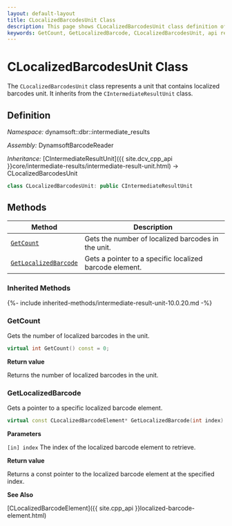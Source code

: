 ```yaml
---
layout: default-layout
title: CLocalizedBarcodesUnit Class
description: This page shows CLocalizedBarcodesUnit class definition of Dynamsoft Barcode Reader SDK C++ Edition.
keywords: GetCount, GetLocalizedBarcode, CLocalizedBarcodesUnit, api reference
---
```

# CLocalizedBarcodesUnit Class

The `CLocalizedBarcodesUnit` class represents a unit that contains localized barcodes unit. It inherits from the `CIntermediateResultUnit` class.

## Definition

*Namespace:* dynamsoft::dbr::intermediate_results

*Assembly:* DynamsoftBarcodeReader

*Inheritance:* [CIntermediateResultUnit]({{ site.dcv_cpp_api }}core/intermediate-results/intermediate-result-unit.html) -> CLocalizedBarcodesUnit

```cpp
class CLocalizedBarcodesUnit: public CIntermediateResultUnit
```

## Methods

| Method                            | Description |
|-----------------------------------|-------------|
| [`GetCount`](#getcount)           | Gets the number of localized barcodes in the unit.|
| [`GetLocalizedBarcode`](#getlocalizedbarcode)           | Gets a pointer to a specific localized barcode element.|

### Inherited Methods

{%- include inherited-methods/intermediate-result-unit-10.0.20.md -%}

### GetCount

Gets the number of localized barcodes in the unit.

```cpp
virtual int GetCount() const = 0;
```

**Return value**

Returns the number of localized barcodes in the unit.


### GetLocalizedBarcode

Gets a pointer to a specific localized barcode element.

```cpp
virtual const CLocalizedBarcodeElement* GetLocalizedBarcode(int index) const = 0;
```

**Parameters**

`[in] index` The index of the localized barcode element to retrieve.

**Return value**

Returns a const pointer to the localized barcode element at the specified index.

**See Also**

[CLocalizedBarcodeElement]({{ site.cpp_api }}localized-barcode-element.html)
